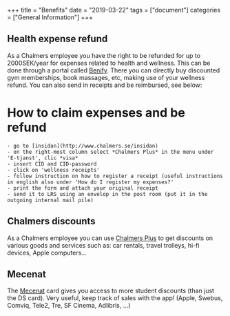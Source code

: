 +++
title =  "Benefits"
date = "2019-03-22"
tags = ["document"]
categories = ["General Information"]
+++


## Health expense refund

As a Chalmers employee you have the right to be refunded for up to 2000SEK/year for expenses related to health and wellness. 
This can be done through a portal called [Benify](https://www.benify.se/fps/welcomeCustomer.do?nav.id=520). There you can directly buy discounted gym memberships, book massages, etc, making use of your wellness refund. You can also send in receipts and be reimbursed, see below: 

# How to claim expenses and be refund

	- go to [insidan](http://www.chalmers.se/insidan) 
	- on the right-most column select *Chalmers Plus* in the menu under 'E-tjanst', clic *visa*
	- insert CID and CID-password
	- click on 'wellness receipts'
	- follow instruction on how to register a receipt (useful instructions in english also under 'How do I register my expenses?'
	- print the form and attach your original receipt
	- send it to LRS using an envelop in the post room (put it in the outgoing internal mail pile)

## Chalmers discounts

As a Chalmers employee you can use [Chalmers Plus](http://plus.portal.chalmers.se/) to get discounts on various goods and services such as: 
car rentals, travel trolleys, hi-fi devices, Apple computers...


## Mecenat

The [Mecenat](https://mecenat.com/se/om-mecenat/vara-kort) card gives you access to more student discounts (than just the DS card). Very useful, keep track of sales with the app!
(Apple, Swebus, Comviq, Tele2, Tre, SF Cinema, Adlibris, ...)
